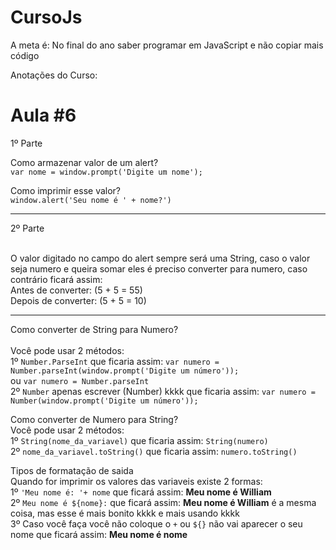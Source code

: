# CursoJs
A meta é: No final do ano saber programar em JavaScript e não copiar mais código

Anotações do Curso:


# Aula #6


1º Parte<br>

Como armazenar valor de um alert?<br>
 `var nome = window.prompt('Digite um nome');`
 
Como imprimir esse valor?<br>
`window.alert('Seu nome é ' + nome?')`

---

2º Parte<br><br>

O valor digitado no campo do alert sempre será uma String, caso o valor seja numero e queira somar eles é preciso converter para numero, 
caso contrário ficará assim:<br>
Antes de converter: (5 + 5 = 55)<br>
Depois de converter: (5 + 5 = 10)<br> 

---

Como converter de String para Numero?<br><br>
  Você pode usar 2 métodos:<br>
  1º  `Number.ParseInt` que ficaria assim: `var numero = Number.parseInt(window.prompt('Digite um número'));` <br> ou  `var numero = Number.parseInt`<br>
  2º  `Number` apenas escrever (Number) kkkk que ficaria assim: `var numero = Number(window.prompt('Digite um número'));`<br>
  
  Como converter de Numero para String?<br>
    Você pode usar 2 métodos:<br>
  1º `String(nome_da_variavel)` que ficaria assim: `String(numero)`<br>
  2º `nome_da_variavel.toString()` que ficaria assim: `numero.toString()`<br>
  
 Tipos de formatação de saida<br>
  Quando for imprimir os valores das variaveis existe 2 formas:<br>
 1º `'Meu nome é: '+ nome` que ficará assim:  **Meu nome é William**<br>
 2º `Meu nome é ${nome}:` que ficará assim: **Meu nome é William** é a mesma coisa, mas esse é mais bonito kkkk e mais usando kkkk<br>
 3º Caso você faça você não coloque o `+` ou `${}` não vai aparecer o seu nome que ficará assim: **Meu nome é nome**<br>
